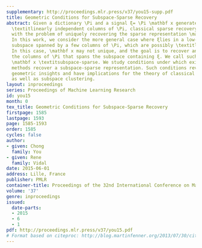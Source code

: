 ```yaml
---
supplementary: http://proceedings.mlr.press/v37/you15-supp.pdf
title: Geometric Conditions for Subspace-Sparse Recovery
abstract: Given a dictionary \Pi and a signal ξ= \Pi \mathbf x generated by a few
  \textitlinearly independent columns of \Pi, classical sparse recovery theory deals
  with the problem of uniquely recovering the sparse representation \mathbf x of ξ.
  In this work, we consider the more general case where ξlies in a low-dimensional
  subspace spanned by a few columns of \Pi, which are possibly \textitlinearly dependent.
  In this case, \mathbf x may not unique, and the goal is to recover any subset of
  the columns of \Pi that spans the subspace containing ξ. We call such a representation
  \mathbf x \textitsubspace-sparse. We study conditions under which existing pursuit
  methods recover a subspace-sparse representation. Such conditions reveal important
  geometric insights and have implications for the theory of classical sparse recovery
  as well as subspace clustering.
layout: inproceedings
series: Proceedings of Machine Learning Research
id: you15
month: 0
tex_title: Geometric Conditions for Subspace-Sparse Recovery
firstpage: 1585
lastpage: 1593
page: 1585-1593
order: 1585
cycles: false
author:
- given: Chong
  family: You
- given: Rene
  family: Vidal
date: 2015-06-01
address: Lille, France
publisher: PMLR
container-title: Proceedings of the 32nd International Conference on Machine Learning
volume: '37'
genre: inproceedings
issued:
  date-parts:
  - 2015
  - 6
  - 1
pdf: http://proceedings.mlr.press/v37/you15.pdf
# Format based on citeproc: http://blog.martinfenner.org/2013/07/30/citeproc-yaml-for-bibliographies/
---
```

